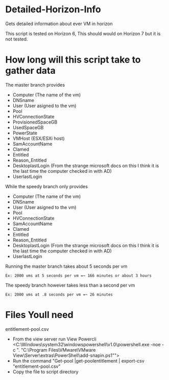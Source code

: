 # Detailed-Horizon-Info
Gets detailed information about ever VM in horizon

This script is tested on Horizon 6, This should would on Horizon 7 but it is not tested.

# How long will this script take to gather data
The master branch provides
- Computer (The name of the vm)
- DNSname 
- User (User asigned to the vm)
- Pool
- HVConnectionState
- ProvisionedSpaceGB
- UsedSpaceGB
- PowerState
- VMHost (ESX/ESXi host)
- SamAccountName
- Clamed
- Entitled
- Reason_Entitled 
- DesktoplastLogin (From the strange microsoft docs on this I think it is the last time the computer checked in with AD)
- UserlastLogin

While the speedy branch only provides 
- Computer (The name of the vm)
- DNSname 
- User (User asigned to the vm)
- Pool
- HVConnectionState
- SamAccountName
- Clamed
- Entitled
- Reason_Entitled 
- DesktoplastLogin (From the strange microsoft docs on this I think it is the last time the computer checked in with AD)
- UserlastLogin


Running the master branch takes about 5 seconds per vm

```Ex: 2000 vms at 5 seconds per vm =~ 166 minutes or about 3 hours ```

The speedy branch however takes less than a second per vm

```Ex: 2000 vms at .8 seconds per vm =~ 26 minutes ```

# Files Youll need
entitlement-pool.csv
- From the view server run View Powercli <C:\Windows\system32\windowspowershell\v1.0\powershell.exe -noe -c ". \"C:\Program Files\VMware\VMware View\Server\extras\PowerShell\add-snapin.ps1\"">
 - Run the command "Get-pool |get-poolentitlement | export-csv "entitlement-pool.csv"
 - Copy the file to script directory
